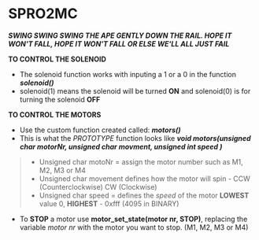 # SPRO2MC
**_SWING SWING SWING THE APE GENTLY DOWN THE RAIL. HOPE IT WON'T FALL, HOPE IT WON'T FALL OR ELSE WE'LL ALL JUST FAIL_** 


**TO CONTROL THE SOLENOID**
- The solenoid function works with inputing a 1 or a 0 in the function **_solenoid()_** 
- solenoid(1) means the solenoid will be turned **ON** and solenoid(0) is for turning the solenoid **OFF**
  
 **TO CONTROL THE MOTORS**
 - Use the custom function created called: **_motors()_** 
 - This is what the *PROTOTYPE* function looks like **_void motors(unsigned char motorNr, unsigned char movment, unsigned int speed )_**
 > - Unsigned char motoNr = assign the motor number such as M1, M2, M3 or M4
 > - Unsigned char movement defines how the motor will spin - CCW (Counterclockwise) CW (Clockwise)
 > - Unsigned char speed = defines the *speed* of the motor **LOWEST** value 0, **HIGHEST** - 0xfff (4095 in BINARY)
 - To **STOP** a motor use **motor_set_state(motor nr, STOP)**, replacing the variable *motor nr* with the motor you want to stop. (M1, M2, M3 or M4)


